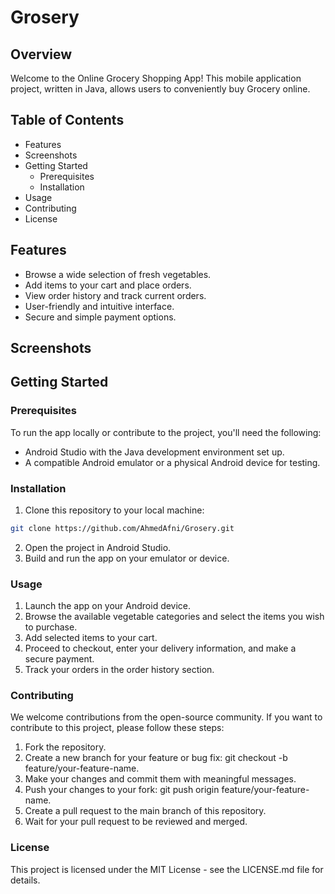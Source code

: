 # Grosery 

## Overview
Welcome to the Online Grocery Shopping App! This mobile application project, written in Java, allows users to conveniently buy Grocery online.

## Table of Contents

- Features
- Screenshots
- Getting Started
  - Prerequisites
  - Installation
- Usage
- Contributing
- License

## Features

- Browse a wide selection of fresh vegetables.
- Add items to your cart and place orders.
- View order history and track current orders.
- User-friendly and intuitive interface.
- Secure and simple payment options.

## Screenshots

## Getting Started

### Prerequisites

To run the app locally or contribute to the project, you'll need the following:

- Android Studio with the Java development environment set up.
- A compatible Android emulator or a physical Android device for testing.

### Installation

1. Clone this repository to your local machine:
```bash
git clone https://github.com/AhmedAfni/Grosery.git
```
2. Open the project in Android Studio.
3. Build and run the app on your emulator or device.

### Usage

1. Launch the app on your Android device.
2. Browse the available vegetable categories and select the items you wish to purchase.
3. Add selected items to your cart.
4. Proceed to checkout, enter your delivery information, and make a secure payment.
5. Track your orders in the order history section.

### Contributing

We welcome contributions from the open-source community. If you want to contribute to this project, please follow these steps:

1. Fork the repository.
2. Create a new branch for your feature or bug fix: git checkout -b feature/your-feature-name.
3. Make your changes and commit them with meaningful messages.
4. Push your changes to your fork: git push origin feature/your-feature-name.
5. Create a pull request to the main branch of this repository.
6. Wait for your pull request to be reviewed and merged.

### License

This project is licensed under the MIT License - see the LICENSE.md file for details.

